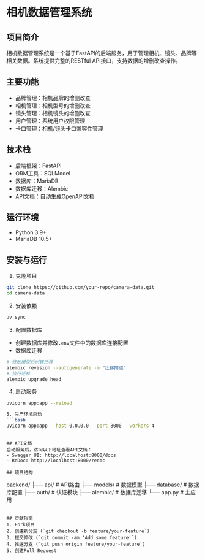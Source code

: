 # 相机数据管理系统

## 项目简介
相机数据管理系统是一个基于FastAPI的后端服务，用于管理相机、镜头、品牌等相关数据。系统提供完整的RESTful API接口，支持数据的增删改查操作。

## 主要功能
- 品牌管理：相机品牌的增删改查
- 相机管理：相机型号的增删改查
- 镜头管理：相机镜头的增删改查
- 用户管理：系统用户权限管理
- 卡口管理：相机/镜头卡口兼容性管理

## 技术栈
- 后端框架：FastAPI
- ORM工具：SQLModel
- 数据库：MariaDB
- 数据库迁移：Alembic
- API文档：自动生成OpenAPI文档

## 运行环境
- Python 3.9+
- MariaDB 10.5+

## 安装与运行
1. 克隆项目
```bash
git clone https://github.com/your-repo/camera-data.git
cd camera-data
```

2. 安装依赖
```bash
uv sync
```

3. 配置数据库
- 创建数据库并修改`.env`文件中的数据库连接配置
- 数据库迁移
```bash
# 修改模型后创建迁移
alembic revision --autogenerate -m "迁移描述"
# 执行迁移
alembic upgrade head
```

4. 启动服务
```bash
uvicorn app:app --reload

5. 生产环境启动
```bash
uvicorn app:app --host 0.0.0.0 --port 8000 --workers 4
```
```

## API文档
启动服务后，访问以下地址查看API文档：
- Swagger UI: http://localhost:8000/docs
- ReDoc: http://localhost:8000/redoc

## 项目结构
```
backend/
├── api/            # API路由
├── models/         # 数据模型
├── database/       # 数据库配置
├── auth/           # 认证模块
├── alembic/        # 数据库迁移
└── app.py          # 主应用
```

## 贡献指南
1. Fork项目
2. 创建新分支 (`git checkout -b feature/your-feature`)
3. 提交修改 (`git commit -am 'Add some feature'`)
4. 推送分支 (`git push origin feature/your-feature`)
5. 创建Pull Request